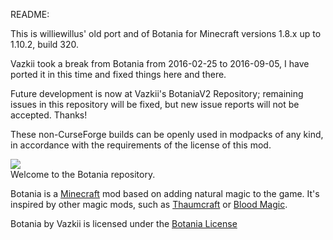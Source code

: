 README:

This is williewillus' old port and of Botania for Minecraft versions 1.8.x up to 1.10.2, build 320.

Vazkii took a break from Botania from 2016-02-25 to 2016-09-05, I have ported it in this time and fixed things here and there.

Future development is now at Vazkii's BotaniaV2 Repository; remaining issues in this repository will be fixed, but new issue reports will not be accepted. Thanks!

These non-CurseForge builds can be openly used in modpacks of any kind, in accordance with the requirements of the license of this mod.


![](https://github.com/Vazkii/Botania/blob/master/web/img/logo.png)  
Welcome to the Botania repository.  

Botania is a [Minecraft](https://minecraft.net/) mod based on adding natural magic to the game. It's inspired by other magic mods, such as [Thaumcraft](http://www.minecraftforum.net/topic/2011841-) or [Blood Magic](http://www.minecraftforum.net/topic/1899223-).  

Botania by Vazkii is licensed under the [Botania License](http://botaniamod.net/license.php)
